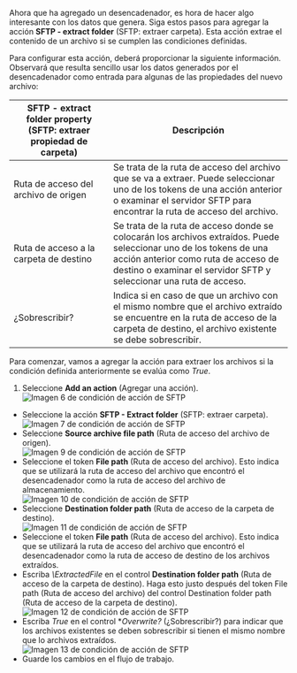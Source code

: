 Ahora que ha agregado un desencadenador, es hora de hacer algo interesante con los datos que genera. Siga estos pasos para agregar la acción **SFTP - extract folder** (SFTP: extraer carpeta). Esta acción extrae el contenido de un archivo si se cumplen las condiciones definidas.

Para configurar esta acción, deberá proporcionar la siguiente información. Observará que resulta sencillo usar los datos generados por el desencadenador como entrada para algunas de las propiedades del nuevo archivo:

|SFTP - extract folder property (SFTP: extraer propiedad de carpeta)|Descripción|
|---|---|
|Ruta de acceso del archivo de origen|Se trata de la ruta de acceso del archivo que se va a extraer. Puede seleccionar uno de los tokens de una acción anterior o examinar el servidor SFTP para encontrar la ruta de acceso del archivo.|
|Ruta de acceso a la carpeta de destino|Se trata de la ruta de acceso donde se colocarán los archivos extraídos. Puede seleccionar uno de los tokens de una acción anterior como ruta de acceso de destino o examinar el servidor SFTP y seleccionar una ruta de acceso.|
|¿Sobrescribir?|Indica si en caso de que un archivo con el mismo nombre que el archivo extraído se encuentre en la ruta de acceso de la carpeta de destino, el archivo existente se debe sobrescribir.|

Para comenzar, vamos a agregar la acción para extraer los archivos si la condición definida anteriormente se evalúa como *True*.

1. Seleccione **Add an action** (Agregar una acción).  
![Imagen 6 de condición de acción de SFTP](./media/connectors-create-api-sftp/condition-6.png)  
- Seleccione la acción **SFTP - Extract folder** (SFTP: extraer carpeta).  
![Imagen 7 de condición de acción de SFTP](./media/connectors-create-api-sftp/condition-7.png)  
- Seleccione **Source archive file path** (Ruta de acceso del archivo de origen).  
![Imagen 9 de condición de acción de SFTP](./media/connectors-create-api-sftp/condition-9.png)  
- Seleccione el token **File path** (Ruta de acceso del archivo). Esto indica que se utilizará la ruta de acceso del archivo que encontró el desencadenador como la ruta de acceso del archivo de almacenamiento.  
![Imagen 10 de condición de acción de SFTP](./media/connectors-create-api-sftp/condition-10.png)  
- Seleccione **Destination folder path** (Ruta de acceso de la carpeta de destino).  
![Imagen 11 de condición de acción de SFTP](./media/connectors-create-api-sftp/condition-11.png)  
- Seleccione el token **File path** (Ruta de acceso del archivo). Esto indica que se utilizará la ruta de acceso del archivo que encontró el desencadenador como la ruta de acceso de destino de los archivos extraídos.
- Escriba *\\ExtractedFile* en el control **Destination folder path** (Ruta de acceso de la carpeta de destino). Haga esto justo después del token File path (Ruta de acceso del archivo) del control Destination folder path (Ruta de acceso de la carpeta de destino).  
![Imagen 12 de condición de acción de SFTP](./media/connectors-create-api-sftp/condition-12.png)  
- Escriba *True* en el control **Overwrite?* (¿Sobrescribir?) para indicar que los archivos existentes se deben sobrescribir si tienen el mismo nombre que lo archivos extraídos.  
![Imagen 13 de condición de acción de SFTP](./media/connectors-create-api-sftp/condition-13.png)  
- Guarde los cambios en el flujo de trabajo.

<!---HONumber=AcomDC_0727_2016-->
